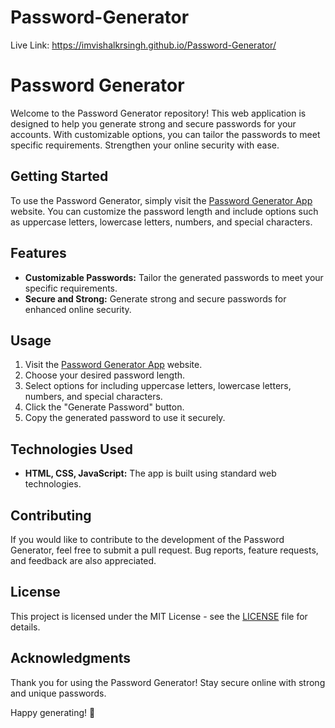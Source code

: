 # Password-Generator

Live Link: https://imvishalkrsingh.github.io/Password-Generator/

# Password Generator

Welcome to the Password Generator repository! This web application is designed to help you generate strong and secure passwords for your accounts. With customizable options, you can tailor the passwords to meet specific requirements. Strengthen your online security with ease.

## Getting Started

To use the Password Generator, simply visit the [Password Generator App](https://imvishalkrsingh.github.io/Password-Generator/) website. You can customize the password length and include options such as uppercase letters, lowercase letters, numbers, and special characters.

## Features

- **Customizable Passwords:** Tailor the generated passwords to meet your specific requirements.
- **Secure and Strong:** Generate strong and secure passwords for enhanced online security.

## Usage

1. Visit the [Password Generator App](https://imvishalkrsingh.github.io/Password-Generator/) website.
2. Choose your desired password length.
3. Select options for including uppercase letters, lowercase letters, numbers, and special characters.
4. Click the "Generate Password" button.
5. Copy the generated password to use it securely.

## Technologies Used

- **HTML, CSS, JavaScript:** The app is built using standard web technologies.

## Contributing

If you would like to contribute to the development of the Password Generator, feel free to submit a pull request. Bug reports, feature requests, and feedback are also appreciated.

## License

This project is licensed under the MIT License - see the [LICENSE](LICENSE) file for details.

## Acknowledgments

Thank you for using the Password Generator! Stay secure online with strong and unique passwords.

Happy generating! 🔐
